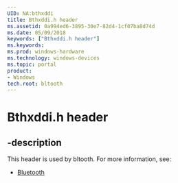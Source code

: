 ```yaml
---
UID: NA:bthxddi
title: Bthxddi.h header
ms.assetid: 0a994ed6-3895-30e7-82d4-1cf07ba8d74d
ms.date: 05/09/2018
keywords: ["Bthxddi.h header"]
ms.keywords: 
ms.prod: windows-hardware
ms.technology: windows-devices
ms.topic: portal
product:
- Windows
tech.root: bltooth
---
```


# Bthxddi.h header


## -description


This header is used by bltooth. For more information, see:

- [Bluetooth](../_bltooth/index.md)
